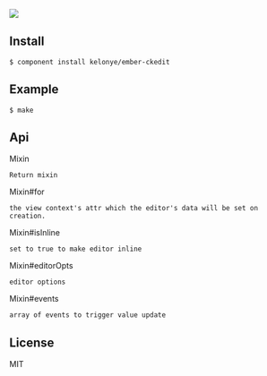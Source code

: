 ![](https://dl.dropbox.com/u/30162278/ember-ckedit.png)


Install
---

    $ component install kelonye/ember-ckedit

Example
---

    $ make


Api
---

Mixin

    Return mixin

Mixin#for

    the view context's attr which the editor's data will be set on creation.

Mixin#isInline

    set to true to make editor inline

Mixin#editorOpts

    editor options

Mixin#events

    array of events to trigger value update

License
---

MIT